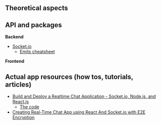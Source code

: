 

## Theoretical aspects


## API and packages

**Backend**
- [Socket.io](https://socket.io/get-started/chat/)
  - [Emits cheatsheet](https://socket.io/docs/v3/emit-cheatsheet/index.html)

**Frontend**

## Actual app resources (how tos, tutorials, articles)

- [Build and Deploy a Realtime Chat Application - Socket.io, Node.js, and React.js](https://www.youtube.com/watch?v=ZwFA3YMfkoc)
  - [The code](https://github.com/adrianhajdin/project_chat_application)
- [Creating Real-Time Chat App using React And Socket.io with E2E Encryption](https://hackernoon.com/creating-real-time-chat-app-using-react-and-socketio-with-e2e-encryption-b0113u5s)